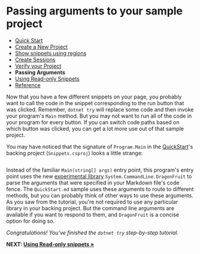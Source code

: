 # Passing arguments to your sample project

- [Quick Start](./QuickStart.md)
- [Create a New Project](./NewProject.md)
- [Show snippets using regions](./Regions.md)
- [Create Sessions](./Sessions.md)
- [Verify your Project](./Verify.md)
- **Passing Arguments**
- [Using Read-only Snippets](./ReadOnlySnippets.md)
- [Reference](./Reference.md)

Now that you have a few different snippets on your page, you probably want to call the code in the snippet corresponding to the run button that was clicked. Remember, `dotnet try` will replace some code and then invoke your program's `Main` method. But you may not want to run all of the code in your program for every button. If you can switch code paths based on which button was clicked, you can get a lot more use out of that sample project.

You may have noticed that the signature of `Program.Main` in the [QuickStart](./QuickStart.md)'s backing project (`Snippets.csproj`) looks a little strange:

```cs --editable false --region Main --source-file ./Snippets/Program.cs --project ./Snippets/Snippets.csproj
```

Instead of the familiar `Main(string[] args)` entry point, this program's entry point uses the new [experimental library](https://github.com/dotnet/command-line-api/wiki/DragonFruit-overview) `System.CommandLine.DragonFruit` to parse the arguments that were specified in your Markdown file's code fence. The `QuickStart.md` sample uses these arguments to route to different methods, but you can probably think of other ways to use these arguments. As you saw from the tutorial, you're not required to use any particular library in your backing project. But the command line arguments are available if you want to respond to them, and `DragonFruit` is a concise option for doing so.

_Congratulations! You've finished the `dotnet try` step-by-step tutorial._

**NEXT: [Using Read-only snippets &raquo;](./ReadOnlySnippets.md)**
